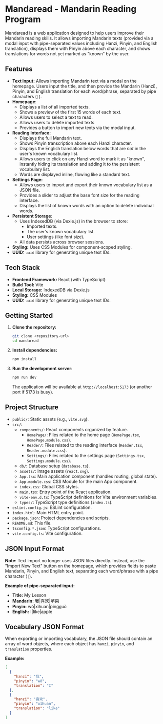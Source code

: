 # Mandaread - Mandarin Reading Program

Mandaread is a web application designed to help users improve their Mandarin reading skills. It allows importing Mandarin texts (provided via a modal input with pipe-separated values including Hanzi, Pinyin, and English translation), displays them with Pinyin above each character, and shows translations for words not yet marked as "known" by the user.

## Features

*   **Text Input:** Allows importing Mandarin text via a modal on the homepage. Users input the title, and then provide the Mandarin (Hanzi), Pinyin, and English translation for each word/phrase, separated by pipe characters (`|`).
*   **Homepage:**
    *   Displays a list of all imported texts.
    *   Shows a preview of the first 15 words of each text.
    *   Allows users to select a text to read.
    *   Allows users to delete imported texts.
    *   Provides a button to import new texts via the modal input.
*   **Reading Interface:**
    *   Displays the full Mandarin text.
    *   Shows Pinyin transcription above each Hanzi character.
    *   Displays the English translation below words that are *not* in the user's known vocabulary list.
    *   Allows users to click on any Hanzi word to mark it as "known", instantly hiding its translation and adding it to the persistent vocabulary list.
    *   Words are displayed inline, flowing like a standard text.
*   **Settings Page:**
    *   Allows users to import and export their known vocabulary list as a JSON file.
    *   Provides a slider to adjust the base font size for the reading interface.
    *   Displays the list of known words with an option to delete individual words.
*   **Persistent Storage:**
    *   Uses IndexedDB (via Dexie.js) in the browser to store:
        *   Imported texts.
        *   The user's known vocabulary list.
        *   User settings (like font size).
    *   All data persists across browser sessions.
*   **Styling:** Uses CSS Modules for component-scoped styling.
*   **UUID:** `uuid` library for generating unique text IDs.

## Tech Stack

*   **Frontend Framework:** React (with TypeScript)
*   **Build Tool:** Vite
*   **Local Storage:** IndexedDB via Dexie.js
*   **Styling:** CSS Modules
*   **UUID:** `uuid` library for generating unique text IDs.

## Getting Started

1.  **Clone the repository:**
    ```bash
    git clone <repository-url>
    cd mandaread
    ```
2.  **Install dependencies:**
    ```bash
    npm install
    ```
3.  **Run the development server:**
    ```bash
    npm run dev
    ```
    The application will be available at `http://localhost:5173` (or another port if 5173 is busy).

## Project Structure

*   `public/`: Static assets (e.g., `vite.svg`).
*   `src/`:
    *   `components/`: React components organized by feature.
        *   `HomePage/`: Files related to the home page (`HomePage.tsx`, `HomePage.module.css`).
        *   `Reader/`: Files related to the reading interface (`Reader.tsx`, `Reader.module.css`).
        *   `Settings/`: Files related to the settings page (`Settings.tsx`, `Settings.module.css`).
    *   `db/`: Database setup (`database.ts`).
    *   `assets/`: Image assets (`react.svg`).
    *   `App.tsx`: Main application component (handles routing, global state).
    *   `App.module.css`: CSS Module for the main App component.
    *   `index.css`: Global CSS styles.
    *   `main.tsx`: Entry point of the React application.
    *   `vite-env.d.ts`: TypeScript definitions for Vite environment variables.
    *   `types/`: TypeScript type definitions (`index.ts`).
*   `eslint.config.js`: ESLint configuration.
*   `index.html`: Main HTML entry point.
*   `package.json`: Project dependencies and scripts.
*   `README.md`: This file.
*   `tsconfig.*.json`: TypeScript configurations.
*   `vite.config.ts`: Vite configuration.

## JSON Input Format

**Note:** Text import no longer uses JSON files directly. Instead, use the "Import New Text" button on the homepage, which provides fields to paste Mandarin, Pinyin, and English text, separating each word/phrase with a pipe character (`|`).

**Example of pipe-separated input:**

*   **Title:** My Lesson
*   **Mandarin:** 我|喜欢|苹果
*   **Pinyin:** wǒ|xǐhuan|píngguǒ
*   **English:** I|like|apple

## Vocabulary JSON Format

When exporting or importing vocabulary, the JSON file should contain an array of word objects, where each object has `hanzi`, `pinyin`, and `translation` properties.

**Example:**

```json
[
  {
    "hanzi": "我",
    "pinyin": "wǒ",
    "translation": "I"
  },
  {
    "hanzi": "喜欢",
    "pinyin": "xǐhuan",
    "translation": "like"
  }
]
```
